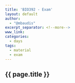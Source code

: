```yaml
---
title: 'BIO392 - Exam'
layout: default
author:
  - "@mbaudis"
excerpt_separator: <!--more-->
www_link: 
categories:
  - days
tags:
  - material
  - exam
---
```


## {{ page.title }}

<!--more-->

